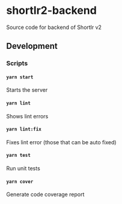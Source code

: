 # shortlr2-backend
Source code for backend of Shortlr v2

## Development

### Scripts

#### `yarn start`
Starts the server

#### `yarn lint`
Shows lint errors

#### `yarn lint:fix`
Fixes lint error (those that can be auto fixed)

#### `yarn test`
Run unit tests

#### `yarn cover`
Generate code coverage report

